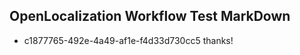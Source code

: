 ## OpenLocalization Workflow Test MarkDown
* c1877765-492e-4a49-af1e-f4d33d730cc5 thanks!

<!--HONumber=Jul16_HO4-->


